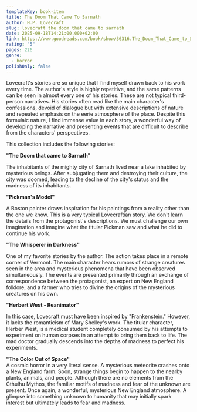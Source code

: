 ```yaml
---
templateKey: book-item
title: The Doom That Came To Sarnath
author: H.P. Lovecraft
slug: lovecraft the doom that came to sarnath
date: 2025-09-18T14:21:00.000+02:00
link: https://www.goodreads.com/book/show/36316.The_Doom_That_Came_to_Sarnath_and_Other_Stories
rating: "5"
pages: 226
genre:
  - horror
polishOnly: false
---
```

Lovecraft's stories are so unique that I find myself drawn back to his work every time. The author's style is highly repetitive, and the same patterns can be seen in almost every one of his stories. These are not typical third-person narratives. His stories often read like the main character's confessions, devoid of dialogue but with extensive descriptions of nature and repeated emphasis on the eerie atmosphere of the place. Despite this formulaic nature, I find immense value in each story, a wonderful way of developing the narrative and presenting events that are difficult to describe from the characters' perspectives.

This collection includes the following stories:

**"The Doom that came to Sarnath"**

The inhabitants of the mighty city of Sarnath lived near a lake inhabited by mysterious beings. After subjugating them and destroying their culture, the city was doomed, leading to the decline of the city's status and the madness of its inhabitants.

**"Pickman's Model"**

A Boston painter draws inspiration for his paintings from a reality other than the one we know. This is a very typical Lovecraftian story. We don't learn the details from the protagonist's descriptions. We must challenge our own imagination and imagine what the titular Pickman saw and what he did to continue his work.

**"The Whisperer in Darkness"**

One of my favorite stories by the author. The action takes place in a remote corner of Vermont. The main character hears rumors of strange creatures seen in the area and mysterious phenomena that have been observed simultaneously. The events are presented primarily through an exchange of correspondence between the protagonist, an expert on New England folklore, and a farmer who tries to divine the origins of the mysterious creatures on his own.

**"Herbert West - Reanimator"**

In this case, Lovecraft must have been inspired by "Frankenstein." However, it lacks the romanticism of Mary Shelley's work. The titular character, Herber West, is a medical student completely consumed by his attempts to experiment on human corpses in an attempt to bring them back to life. The mad doctor gradually descends into the depths of madness to perfect his experiments.

**"The Color Out of Space"**\
A cosmic horror in a very literal sense. A mysterious meteorite crashes onto a New England farm. Soon, strange things begin to happen to the nearby plants, animals, and people. Although there are no elements from the Cthulhu Mythos, the familiar motifs of madness and fear of the unknown are present. Once again, a wonderful, mysterious New England atmosphere. A glimpse into something unknown to humanity that may initially spark interest but ultimately leads to fear and madness.
